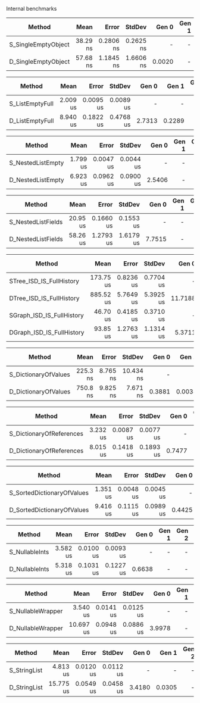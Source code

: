 
Internal benchmarks

|              Method |     Mean |     Error |    StdDev |  Gen 0 | Gen 1 | Gen 2 | Allocated |
|-------------------- |---------:|----------:|----------:|-------:|------:|------:|----------:|
| S_SingleEmptyObject | 38.29 ns | 0.2806 ns | 0.2625 ns |      - |     - |     - |         - |
| D_SingleEmptyObject | 57.68 ns | 1.1845 ns | 1.6606 ns | 0.0020 |     - |     - |      24 B |

|          Method |     Mean |     Error |    StdDev |  Gen 0 |  Gen 1 | Gen 2 | Allocated |
|---------------- |---------:|----------:|----------:|-------:|-------:|------:|----------:|
| S_ListEmptyFull | 2.009 us | 0.0095 us | 0.0089 us |      - |      - |     - |         - |
| D_ListEmptyFull | 8.940 us | 0.1822 us | 0.4768 us | 2.7313 | 0.2289 |     - |   32824 B |

|            Method |     Mean |     Error |    StdDev |  Gen 0 | Gen 1 | Gen 2 | Allocated |
|------------------ |---------:|----------:|----------:|-------:|------:|------:|----------:|
| S_NestedListEmpty | 1.799 us | 0.0047 us | 0.0044 us |      - |     - |     - |         - |
| D_NestedListEmpty | 6.923 us | 0.0962 us | 0.0900 us | 2.5406 |     - |     - |   26696 B |

|             Method |     Mean |     Error |    StdDev |  Gen 0 | Gen 1 | Gen 2 | Allocated |
|------------------- |---------:|----------:|----------:|-------:|------:|------:|----------:|
| S_NestedListFields | 20.95 us | 0.1660 us | 0.1553 us |      - |     - |     - |         - |
| D_NestedListFields | 58.26 us | 1.2793 us | 1.6179 us | 7.7515 |     - |     - |   87968 B |

|                    Method |      Mean |     Error |    StdDev |   Gen 0 |  Gen 1 | Gen 2 | Allocated |
|-------------------------- |----------:|----------:|----------:|--------:|-------:|------:|----------:|
|  STree_ISD_IS_FullHistory | 173.75 us | 0.8236 us | 0.7704 us |       - |      - |     - |         - |
|  DTree_ISD_IS_FullHistory | 885.52 us | 5.7649 us | 5.3925 us | 11.7188 | 2.9297 |     - |  654240 B |
| SGraph_ISD_IS_FullHistory |  46.70 us | 0.4185 us | 0.3710 us |       - |      - |     - |         - |
| DGraph_ISD_IS_FullHistory |  93.85 us | 1.2763 us | 1.1314 us |  5.3711 |      - |     - |   59368 B |

|               Method |     Mean |    Error |    StdDev |  Gen 0 |  Gen 1 | Gen 2 | Allocated |
|--------------------- |---------:|---------:|----------:|-------:|-------:|------:|----------:|
| S_DictionaryOfValues | 225.3 ns | 8.765 ns | 10.434 ns |      - |      - |     - |         - |
| D_DictionaryOfValues | 750.8 ns | 9.825 ns |  7.671 ns | 0.3881 | 0.0038 |     - |    4064 B |

|                   Method |     Mean |     Error |    StdDev |  Gen 0 | Gen 1 | Gen 2 | Allocated |
|------------------------- |---------:|----------:|----------:|-------:|------:|------:|----------:|
| S_DictionaryOfReferences | 3.232 us | 0.0087 us | 0.0077 us |      - |     - |     - |         - |
| D_DictionaryOfReferences | 8.015 us | 0.1418 us | 0.1893 us | 0.7477 |     - |     - |    7920 B |

|                     Method |     Mean |     Error |    StdDev |  Gen 0 | Gen 1 | Gen 2 | Allocated |
|--------------------------- |---------:|----------:|----------:|-------:|------:|------:|----------:|
| S_SortedDictionaryOfValues | 1.351 us | 0.0048 us | 0.0045 us |      - |     - |     - |         - |
| D_SortedDictionaryOfValues | 9.416 us | 0.1115 us | 0.0989 us | 0.4425 |     - |     - |    4936 B |

|         Method |     Mean |     Error |    StdDev |  Gen 0 | Gen 1 | Gen 2 | Allocated |
|--------------- |---------:|----------:|----------:|-------:|------:|------:|----------:|
| S_NullableInts | 3.582 us | 0.0100 us | 0.0093 us |      - |     - |     - |         - |
| D_NullableInts | 5.318 us | 0.1031 us | 0.1227 us | 0.6638 |     - |     - |    8248 B |

|            Method |      Mean |     Error |    StdDev |  Gen 0 | Gen 1 | Gen 2 | Allocated |
|------------------ |----------:|----------:|----------:|-------:|------:|------:|----------:|
| S_NullableWrapper |  3.540 us | 0.0141 us | 0.0125 us |      - |     - |     - |         - |
| D_NullableWrapper | 10.697 us | 0.0948 us | 0.0886 us | 3.9978 |     - |     - |   49208 B |

|       Method |      Mean |     Error |    StdDev |  Gen 0 |  Gen 1 | Gen 2 | Allocated |
|------------- |----------:|----------:|----------:|-------:|-------:|------:|----------:|
| S_StringList |  4.813 us | 0.0120 us | 0.0112 us |      - |      - |     - |         - |
| D_StringList | 15.775 us | 0.0549 us | 0.0458 us | 3.4180 | 0.0305 |     - |   41016 B |
